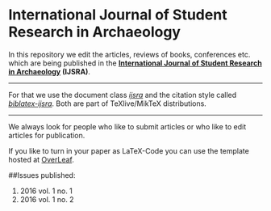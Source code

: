International Journal of Student Research in Archaeology
====

In this repository we edit the articles, reviews of books, conferences etc. which are being published in the __[International Journal of Student Research in Archaeology](http://www.ijsra.org) (IJSRA)__. 

---
For that we use the document class [_ijsra_](https://github.com/LukasCBossert/documentclass-ijsra)
and the citation style called [_biblatex-ijsra_](https://github.com/LukasCBossert/biblatex-ijsra).
Both are part of TeXlive/MikTeX distributions.

---
We always look for people who like to submit articles or who like to edit articles for publication.

If you like to turn in your paper as LaTeX-Code you can use the template hosted at [OverLeaf](https://www.overleaf.com/latex/templates/template-for-international-journal-of-student-research-in-archaeology-ijsra/nwdmgkqqxkhd#.WF2fkLGYwiM).

##Issues published:
1. 2016 vol. 1 no. 1
2. 2016 vol. 1 no. 2